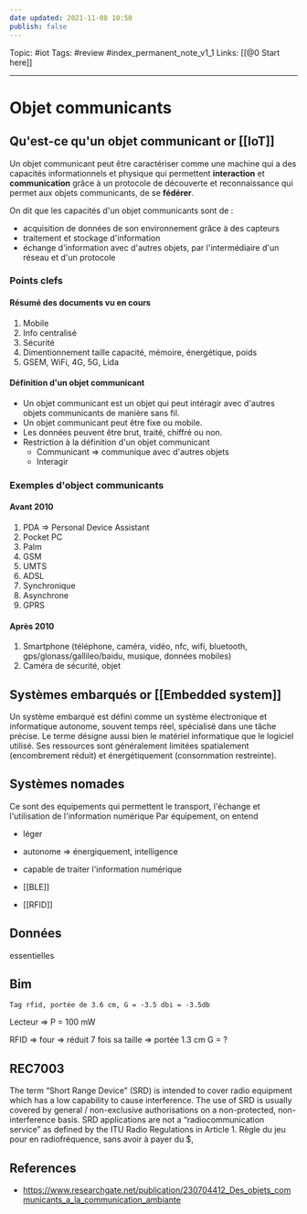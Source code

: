 ```yaml
---
date updated: 2021-11-08 10:50
publish: false
---
```


Topic: #iot
Tags: #review #index_permanent_note_v1_1
Links: [[@0 Start here]]

---

# Objet communicants

## Qu'est-ce qu'un objet communicant or [[IoT]]

Un objet communicant peut être caractériser comme une machine qui a des capacités informationnels et physique qui permettent **interaction** et **communication** grâce à un protocole de découverte et reconnaissance qui permet aux objets communicants, de se **fédérer**.

On dit que les capacités d'un objet communicants sont de :

- acquisition de données de son environnement grâce à des capteurs
- traitement et stockage d'information
- échange d'information avec d'autres objets, par l'intermédiaire d'un réseau et d'un protocole

### Points clefs

#### Résumé des documents vu en cours

1. Mobile
2. Info centralisé
3. Sécurité
4. Dimentionnement taille capacité, mémoire, énergétique, poids
5. GSEM, WiFi, 4G, 5G, Lida

#### Définition d'un objet communicant

- Un objet communicant est un objet qui peut intéragir avec d'autres objets communicants de manière sans fil.
- Un objet communicant peut être fixe ou mobile.
- Les données peuvent être brut, traité, chiffré ou non.
- Restriction à la définition d'un objet communicant
  - Communicant => communique avec d'autres objets
  - Interagir

### Exemples d'object communicants

#### Avant 2010

1. PDA => Personal Device Assistant
2. Pocket PC
3. Palm
4. GSM
5. UMTS
6. ADSL
7. Synchronique
8. Asynchrone
9. GPRS

#### Après 2010

1. Smartphone (téléphone, caméra, vidéo, nfc, wifi, bluetooth, gps/glonass/gallileo/baidu, musique, données mobiles)
2. Caméra de sécurité, objet

## Systèmes embarqués or [[Embedded system]]

Un système embarqué est défini comme un système électronique et informatique autonome, souvent temps réel, spécialisé dans une tâche précise. Le terme désigne aussi bien le matériel informatique que le logiciel utilisé. Ses ressources sont généralement limitées spatialement (encombrement réduit) et énergétiquement (consommation restreinte).

## Systèmes nomades

Ce sont des equipements qui permettent le transport, l'échange et l'utilisation de l'information numérique
Par équipement, on entend

- léger

- autonome => énergiquement, intelligence

- capable de traiter l'information numérique

- [[BLE]]

- [[RFID]]

## Données

essentielles

## Bim

```
Tag rfid, portée de 3.6 cm, G = -3.5 dbi = -3.5db
```

Lecteur => P = 100 mW

RFID => four => réduit 7 fois sa taille => portée 1.3 cm G = ?

## REC7003

The term “Short Range Device” (SRD) is intended to cover radio equipment which has a low capability to cause interference. The use of SRD is usually covered by general / non-exclusive authorisations on a non-protected, non-interference basis. SRD applications are not a “radiocommunication service” as defined by the ITU Radio Regulations in Article 1.
Règle du jeu pour en radiofréquence, sans avoir à payer du $,

## References

- <https://www.researchgate.net/publication/230704412_Des_objets_communicants_a_la_communication_ambiante>
